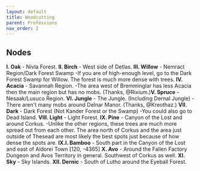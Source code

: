 ```yaml
---
layout: default
title: Woodcutting
parent: Professions
nav_order: 2
---
```


## Nodes

**I. Oak** - Nivla Forest.
**II. Birch** - West side of Detlas.
**III. Willow** - Nemract Region/Dark Forest Swamp
-If you are of high-enough level, go to the Dark Forest Swamp for Willow. The forest is much more dense with trees.​
**IV. Acacia** - Savannah Region.
-The area west of Bremminglar has less Acacia then the main region but has no mobs. (Thanks, @Rixium.)​
**V. Spruce** - Nesaak/Lusuco Region.
**VI. Jungle** - The Jungle. (Including Dernal Jungle)
-There aren't many mobs around Delnar Manor. (Thanks, @Kreothaz.)​
**VII. Dark** - Dark Forest (Not Kander Forest or the Swamp)
-You could also go to Dead Island.​
**VIII. Light** - Light Forest.
**IX. Pine** - Canyon of the Lost and around Corkus.
-Unlike the other regions, these trees are much more spread out from each other. The area north of Corkus and the area just outside of Thesead are most likely the best spots just because of how dense the spots are.​
**IX.I. Bamboo** - South part in the Canyon of the Lost and east of Aldorei Town [120, -4365]
**X. Avo** - Around the Fallen Factory Dungeon and Avos Territory in general. Southwest of Corkus as well.
**XI. Sky** - Sky Islands.
**XII. Dernic** - South of Lutho around the Eyeball Forest.